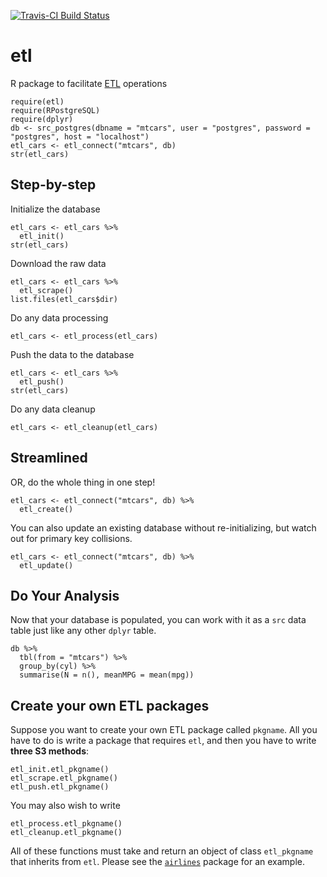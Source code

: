 [![Travis-CI Build Status](https://travis-ci.org/beanumber/etl.svg?branch=master)](https://travis-ci.org/beanumber/etl)

# etl
R package to facilitate [ETL](https://en.wikipedia.org/wiki/Extract,_transform,_load) operations

```{r, message=FALSE}
require(etl)
require(RPostgreSQL)
require(dplyr)
db <- src_postgres(dbname = "mtcars", user = "postgres", password = "postgres", host = "localhost")
etl_cars <- etl_connect("mtcars", db)
str(etl_cars)
```

## Step-by-step

Initialize the database

```{r}
etl_cars <- etl_cars %>%
  etl_init()
str(etl_cars)
```

Download the raw data

```{r}
etl_cars <- etl_cars %>%
  etl_scrape()
list.files(etl_cars$dir)
```

Do any data processing

```{r}
etl_cars <- etl_process(etl_cars)
```

Push the data to the database

```{r}
etl_cars <- etl_cars %>%
  etl_push()
str(etl_cars)
```

Do any data cleanup

```{r}
etl_cars <- etl_cleanup(etl_cars)
```

## Streamlined

OR, do the whole thing in one step!

```{r}
etl_cars <- etl_connect("mtcars", db) %>%
  etl_create()
```

You can also update an existing database without re-initializing, but watch out for primary key collisions.

```{r, eval=FALSE}
etl_cars <- etl_connect("mtcars", db) %>%
  etl_update()
```

## Do Your Analysis

Now that your database is populated, you can work with it as a `src` data table just like any other `dplyr` table. 
```{r}
db %>%
  tbl(from = "mtcars") %>%
  group_by(cyl) %>%
  summarise(N = n(), meanMPG = mean(mpg))
```

## Create your own ETL packages

Suppose you want to create your own ETL package called `pkgname`. All you have to do is write a package that requires `etl`, and then you have to write **three S3 methods**:

```{r, eval=FALSE}
etl_init.etl_pkgname()
etl_scrape.etl_pkgname()
etl_push.etl_pkgname()
```

You may also wish to write

```{r, eval=FALSE}
etl_process.etl_pkgname()
etl_cleanup.etl_pkgname()
```

All of these functions must take and return an object of class `etl_pkgname` that inherits from `etl`. Please see the [`airlines`](https://github.com/beanumber/airlines) package for an example. 
